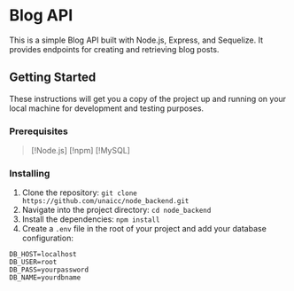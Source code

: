 # Blog API

This is a simple Blog API built with Node.js, Express, and Sequelize. It provides endpoints for creating and retrieving blog posts.

## Getting Started
These instructions will get you a copy of the project up and running on your local machine for development and testing purposes.

### Prerequisites

> [!Node.js]
> [!npm]
> [!MySQL]

### Installing

1. Clone the repository: `git clone https://github.com/unaicc/node_backend.git`
2. Navigate into the project directory: `cd node_backend`
3. Install the dependencies: `npm install`
4. Create a `.env` file in the root of your project and add your database configuration:

```env
DB_HOST=localhost
DB_USER=root
DB_PASS=yourpassword
DB_NAME=yourdbname
